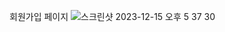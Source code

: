회원가입 페이지
![스크린샷 2023-12-15 오후 5 37 30](https://github.com/SwanyCastle/oz_be_class/assets/49240318/d261fd6d-308b-45c6-9e93-f9ee0ddee85e)
